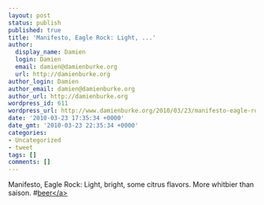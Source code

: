 ```yaml
---
layout: post
status: publish
published: true
title: 'Manifesto, Eagle Rock: Light, ...'
author:
  display_name: Damien
  login: Damien
  email: damien@damienburke.org
  url: http://damienburke.org
author_login: Damien
author_email: damien@damienburke.org
author_url: http://damienburke.org
wordpress_id: 611
wordpress_url: http://www.damienburke.org/2010/03/23/manifesto-eagle-rock-light/
date: '2010-03-23 17:35:34 +0000'
date_gmt: '2010-03-23 22:35:34 +0000'
categories:
- Uncategorized
- tweet
tags: []
comments: []
---
```

<p>Manifesto, Eagle Rock: Light, bright, some citrus flavors. More whitbier than saison. #<a href="http:&#47;&#47;search.twitter.com&#47;search?q=%23beer" class="aktt_hashtag">beer<&#47;a></p>
